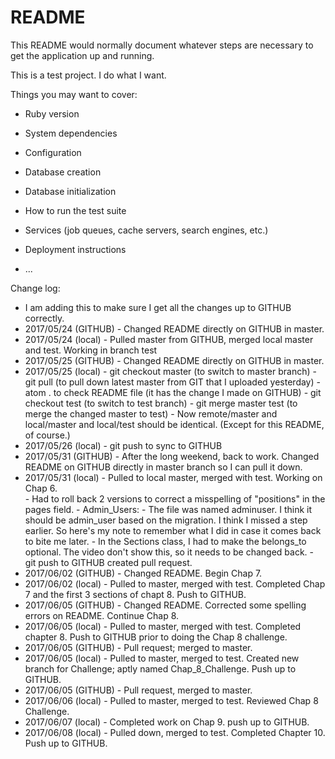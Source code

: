 # README

This README would normally document whatever steps are necessary to get the
application up and running.

This is a test project.  I do what I want.

Things you may want to cover:

* Ruby version

* System dependencies

* Configuration

* Database creation

* Database initialization

* How to run the test suite

* Services (job queues, cache servers, search engines, etc.)

* Deployment instructions

* ...

Change log:
- I am adding this to make sure I get all the changes up to GITHUB correctly.
- 2017/05/24 (GITHUB) - Changed README directly on GITHUB in master.
- 2017/05/24 (local) - Pulled master from GITHUB, merged local master and test.  Working in branch test
- 2017/05/25 (GITHUB) - Changed README directly on GITHUB in master.
- 2017/05/25 (local) - git checkout master (to switch to master branch)
              - git pull (to pull down latest master from GIT that I uploaded yesterday)
              - atom . to check README file (it has the change I made on GITHUB)
              - git checkout test (to switch to test branch)
              - git merge master test (to merge the changed master to test)
              - Now remote/master and local/master and local/test should be identical.  (Except for this README, of course.)
- 2017/05/26 (local) - git push to sync to GITHUB
- 2017/05/31 (GITHUB) - After the long weekend, back to work.  Changed README on GITHUB directly in master branch so I can pull it down.
- 2017/05/31 (local) - Pulled to local master, merged with test.  Working on Chap 6.            
              - Had to roll back 2 versions to correct a misspelling of "positions" in the pages field.
              - Admin_Users: - The file was named adminuser.  I think it should be admin_user based on the migration.  I think I missed a step earlier.  So here's my note to remember what I did in case it comes back to bite me later.
              - In the Sections class, I had to make the belongs_to optional.  The video don't show this, so it needs to be changed back.
              - git push to GITHUB created pull request.   
- 2017/06/02 (GITHUB) - Changed README.  Begin Chap 7.
- 2017/06/02 (local) - Pulled to master, merged with test.  Completed Chap 7 and the first 3 sections of chapt 8.  Push to GITHUB.
- 2017/06/05 (GITHUB) - Changed README.  Corrected some spelling errors on README.  Continue Chap 8.
- 2017/06/05 (local) - Pulled to master, merged with test.  Completed chapter 8.  Push to GITHUB prior to doing the Chap 8 challenge.
- 2017/06/05 (GITHUB) - Pull request; merged to master.  
- 2017/06/05 (local) - Pulled to master, merged to test.  Created new branch for Challenge; aptly named Chap_8_Challenge.  Push up to GITHUB.
- 2017/06/05 (GITHUB) - Pull request, merged to master.
- 2017/06/06 (local) - Pulled to master, merged to test.  Reviewed Chap 8 Challenge.
- 2017/06/07 (local) - Completed work on Chap 9. push up to GITHUB.
- 2017/06/08 (local) - Pulled down, merged to test.  Completed Chapter 10.  Push up to GITHUB.  
